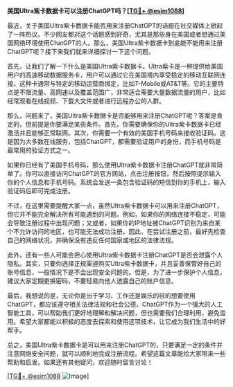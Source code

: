 **美国Ultra紫卡数据卡可以注册ChatGPT吗？[[TG💪+ @esim1088](https://t.me/s/esim1088)]**

最近，关于美国Ultra紫卡数据卡能否用来注册ChatGPT的话题在社交媒体上掀起了一阵热议。不少网友都对这个话题感到好奇，尤其是那些身在美国或者想通过美国网络环境使用ChatGPT的人。那么，美国Ultra紫卡数据卡到底能不能用来注册ChatGPT呢？接下来我们就来详细探讨一下这个问题。

首先，让我们了解一下什么是美国Ultra紫卡数据卡。Ultra紫卡是一种提供给美国用户的高速移动数据服务卡，用户可以通过它在美国境内享受稳定的移动互联网连接。这种卡通常与特定的移动运营商绑定，比如T-Mobile或AT&T等。它的主要特点是不限流量、高网速以及覆盖范围广，非常适合需要大量数据流量的用户，比如经常观看在线视频、下载大文件或者进行远程办公的人群。

那么，问题来了，美国Ultra紫卡数据卡是否能够用来注册ChatGPT呢？答案是肯定的，但前提是你要满足某些条件。首先，你需要确保你的Ultra紫卡数据卡已经激活并且能够正常联网。其次，你需要一个有效的美国手机号码来接收验证码。这是因为大多数在线服务，包括ChatGPT，都需要验证用户的身份，而手机号码是最常用的验证方式之一。

如果你已经有了美国手机号码，那么使用Ultra紫卡数据卡注册ChatGPT就非常简单了。你可以直接访问ChatGPT的官方网站，点击注册按钮，然后按照提示输入你的个人信息和手机号码。系统会发送一条包含验证码的短信到你的手机上，输入验证码后即可完成注册。

不过，在这里需要提醒大家一点，虽然Ultra紫卡数据卡可以用来注册ChatGPT，但它并不能完全解决所有可能遇到的问题。例如，如果你的网络连接不稳定，可能会导致注册过程中出现问题；又或者，如果你的IP地址被ChatGPT识别为来自某个不允许访问的地区，也可能无法成功注册。因此，在尝试注册之前，最好先检查自己的网络状况，并确保没有违反任何国家或地区的法律法规。

此外，还有一些人可能会担心使用Ultra紫卡数据卡注册ChatGPT是否会泄露个人隐私。其实，只要你选择正规渠道购买Ultra紫卡数据卡，并且妥善保管好自己的账号信息，一般情况下是不会出现安全问题的。但是，为了进一步保护个人信息，建议大家定期更换密码，不要轻易向他人透露自己的账户信息。

最后，我想说的是，无论你是出于学习、工作还是娱乐的目的想要使用ChatGPT，都应该遵守相关法律法规和社会公德。ChatGPT作为一个强大的人工智能工具，可以帮助我们更好地理解和解决问题，但也需要我们合理利用，避免滥用。希望大家都能以积极的态度去探索和使用这项技术，让它成为我们生活中的好帮手。

总之，美国Ultra紫卡数据卡是可以用来注册ChatGPT的，只要满足一定的条件并注意网络安全问题，就可以顺利地完成注册流程。希望这篇文章能给大家带来一些帮助和启发。如果还有其他疑问，欢迎随时留言讨论！

[[TG💪+ @esim1088](https://t.me/s/esim1088) ![Image](https://i.postimg.cc/4NQfJmqS/Snipaste-2025-05-13-00-14-12.png)]